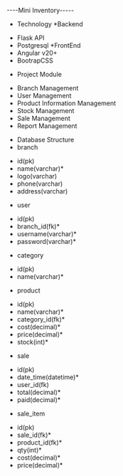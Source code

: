 ----Mini Inventory-----
+ Technology
 *Backend
 - Flask API
 - Postgresql
 *FrontEnd
 - Angular v20+
 - BootrapCSS
+ Project Module
 - Branch Management
 - User Management
 - Product Information Management
 - Stock Management
 - Sale Management
 - Report Management
+ Database Structure
 + branch
  - id(pk)
  - name(varchar)*
  - logo(varchar)
  - phone(varchar)
  - address(varchar)
 + user
  - id(pk)
  - branch_id(fk)*
  - username(varchar)*
  - password(varchar)*
 +  category
  - id(pk)
  - name(varchar)*
 +  product
  - id(pk)
  - name(varchar)*
  - category_id(fk)*
  - cost(decimal)*
  - price(decimal)*
  - stock(int)*
 + sale
  - id(pk)
  - date_time(datetime)*
  - user_id(fk)
  - total(decimal)*
  - paid(decimal)*
 + sale_item
  - id(pk)
  - sale_id(fk)*
  - product_id(fk)*
  - qty(int)*
  - cost(decimal)*
  - price(decimal)*